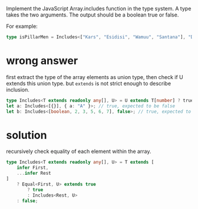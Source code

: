 Implement the JavaScript Array.includes function in the type system. A type takes the two arguments. The output should be a boolean true or false.

For example:

```ts
type isPillarMen = Includes<["Kars", "Esidisi", "Wamuu", "Santana"], "Dio">; // expected to be `false`
```

# wrong answer

first extract the type of the array elements as union type,
then check if U extends this union type.
but `extends` is not strict enough to describe inclusion.

```ts
type Includes<T extends readonly any[], U> = U extends T[number] ? true : false;
let a: Includes<[{}], { a: "A" }>; // true, expected to be false
let b: Includes<[boolean, 2, 3, 5, 6, 7], false>; // true, expected to be false
```

# solution

recursively check equality of each element within the array.

```ts
type Includes<T extends readonly any[], U> = T extends [
    infer First,
    ...infer Rest
]
    ? Equal<First, U> extends true
        ? true
        : Includes<Rest, U>
    : false;
```
